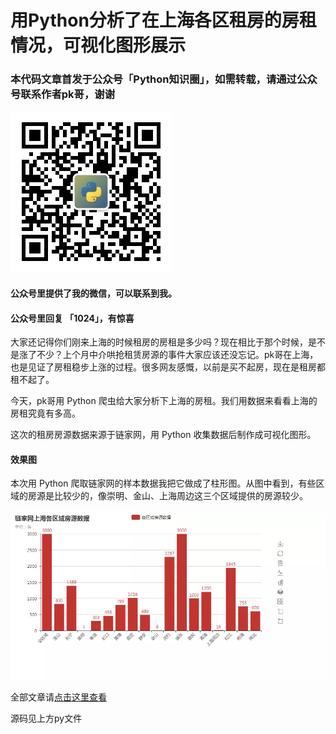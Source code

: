 # 用Python分析了在上海各区租房的房租情况，可视化图形展示

### 本代码文章首发于公众号「Python知识圈」，如需转载，请通过公众号联系作者pk哥，谢谢

![公众号](https://github.com/Brucepk/pk.github.io/blob/master/gzh.jpg)

#### 公众号里提供了我的微信，可以联系到我。

#### 公众号里回复 「1024」，有惊喜

大家还记得你们刚来上海的时候租房的房租是多少吗？现在相比于那个时候，是不是涨了不少？上个月中介哄抢租赁房源的事件大家应该还没忘记。pk哥在上海，也是见证了房租稳步上涨的过程。很多网友感慨，以前是买不起房，现在是租房都租不起了。

今天，pk哥用 Python 爬虫给大家分析下上海的房租。我们用数据来看看上海的房租究竟有多高。

这次的租房房源数据来源于链家网，用 Python 收集数据后制作成可视化图形。


#### 效果图
本次用 Python 爬取链家网的样本数据我把它做成了柱形图。从图中看到，有些区域的房源是比较少的，像崇明、金山、上海周边这三个区域提供的房源较少。

![fysj](https://github.com/Brucepk/pk.github.io/blob/master/fy.jpg)

全部文章请[点击这里查看](https://mp.weixin.qq.com/s?__biz=MzU4NjUxMDk5Mg==&mid=2247484219&idx=1&sn=9240eadbb3467962a549abc650d497de&chksm=fdfb64c4ca8cedd2602093759abdc7b806e39e66383246421c2e07d7dbd1419619f72423cad9&token=1092009955&lang=zh_CN#rd)

源码见上方py文件


